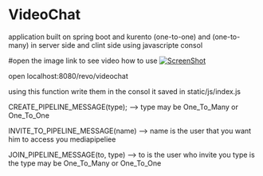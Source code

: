 # VideoChat
application built on spring boot and kurento (one-to-one) and (one-to-many) in server side and clint side using javascripte consol

#open the image link to see video  how to use
[![ScreenShot](http://i.imgur.com/MDtdHT9.png)](https://www.youtube.com/watch?v=rDUh-yolnx4)





open localhost:8080/revo/videochat


using this function write them in the consol it saved in static/js/index.js

CREATE_PIPELINE_MESSAGE(type);
-->     type may be One_To_Many  or One_To_One


INVITE_TO_PIPELINE_MESSAGE(name)
-->     name is the user that you want him to access you mediapipeliee


JOIN_PIPELINE_MESSAGE(to, type)
-->     to is the user who invite you type is the type may be One_To_Many  or One_To_One


